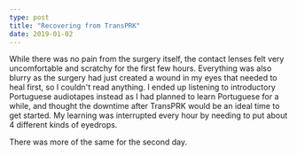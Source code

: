```yaml
---
type: post
title: "Recovering from TransPRK"
date: 2019-01-02
---
```


While there was no pain from the surgery itself, 
the contact lenses felt very uncomfortable and scratchy for the first few hours.
Everything was also blurry as the surgery had just created a wound in my eyes
that needed to heal first, so I couldn't read anything.
I ended up listening to introductory Portuguese audiotapes instead
as I had planned to learn Portuguese for a while, and thought
the downtime after TransPRK would be an ideal time to get started.
My learning was interrupted every hour by needing to put about 4 different
kinds of eyedrops.

There was more of the same for the second day.











